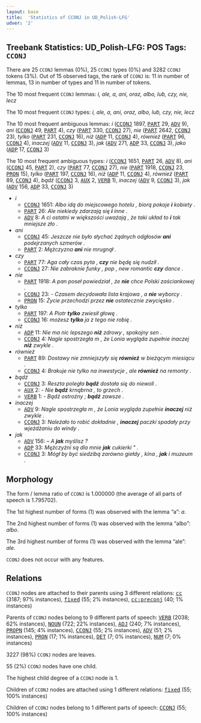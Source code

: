 ```yaml
---
layout: base
title:  'Statistics of CCONJ in UD_Polish-LFG'
udver: '2'
---
```


## Treebank Statistics: UD_Polish-LFG: POS Tags: `CCONJ`

There are 25 `CCONJ` lemmas (0%), 25 `CCONJ` types (0%) and 3282 `CCONJ` tokens (3%).
Out of 15 observed tags, the rank of `CCONJ` is: 11 in number of lemmas, 13 in number of types and 11 in number of tokens.

The 10 most frequent `CCONJ` lemmas: <em>i, ale, a, ani, oraz, albo, lub, czy, nie, lecz</em>

The 10 most frequent `CCONJ` types:  <em>i, ale, a, ani, oraz, albo, lub, czy, nie, lecz</em>

The 10 most frequent ambiguous lemmas: <em>i</em> (<tt><a href="pl_lfg-pos-CCONJ.html">CCONJ</a></tt> 1897, <tt><a href="pl_lfg-pos-PART.html">PART</a></tt> 29, <tt><a href="pl_lfg-pos-ADV.html">ADV</a></tt> 9), <em>ani</em> (<tt><a href="pl_lfg-pos-CCONJ.html">CCONJ</a></tt> 49, <tt><a href="pl_lfg-pos-PART.html">PART</a></tt> 4), <em>czy</em> (<tt><a href="pl_lfg-pos-PART.html">PART</a></tt> 330, <tt><a href="pl_lfg-pos-CCONJ.html">CCONJ</a></tt> 27), <em>nie</em> (<tt><a href="pl_lfg-pos-PART.html">PART</a></tt> 2642, <tt><a href="pl_lfg-pos-CCONJ.html">CCONJ</a></tt> 23), <em>tylko</em> (<tt><a href="pl_lfg-pos-PART.html">PART</a></tt> 231, <tt><a href="pl_lfg-pos-CCONJ.html">CCONJ</a></tt> 16), <em>niż</em> (<tt><a href="pl_lfg-pos-ADP.html">ADP</a></tt> 11, <tt><a href="pl_lfg-pos-CCONJ.html">CCONJ</a></tt> 4), <em>również</em> (<tt><a href="pl_lfg-pos-PART.html">PART</a></tt> 96, <tt><a href="pl_lfg-pos-CCONJ.html">CCONJ</a></tt> 4), <em>inaczej</em> (<tt><a href="pl_lfg-pos-ADV.html">ADV</a></tt> 11, <tt><a href="pl_lfg-pos-CCONJ.html">CCONJ</a></tt> 3), <em>jak</em> (<tt><a href="pl_lfg-pos-ADV.html">ADV</a></tt> 271, <tt><a href="pl_lfg-pos-ADP.html">ADP</a></tt> 33, <tt><a href="pl_lfg-pos-CCONJ.html">CCONJ</a></tt> 3), <em>jako</em> (<tt><a href="pl_lfg-pos-ADP.html">ADP</a></tt> 17, <tt><a href="pl_lfg-pos-CCONJ.html">CCONJ</a></tt> 3)

The 10 most frequent ambiguous types:  <em>i</em> (<tt><a href="pl_lfg-pos-CCONJ.html">CCONJ</a></tt> 1651, <tt><a href="pl_lfg-pos-PART.html">PART</a></tt> 26, <tt><a href="pl_lfg-pos-ADV.html">ADV</a></tt> 8), <em>ani</em> (<tt><a href="pl_lfg-pos-CCONJ.html">CCONJ</a></tt> 45, <tt><a href="pl_lfg-pos-PART.html">PART</a></tt> 2), <em>czy</em> (<tt><a href="pl_lfg-pos-PART.html">PART</a></tt> 77, <tt><a href="pl_lfg-pos-CCONJ.html">CCONJ</a></tt> 27), <em>nie</em> (<tt><a href="pl_lfg-pos-PART.html">PART</a></tt> 1918, <tt><a href="pl_lfg-pos-CCONJ.html">CCONJ</a></tt> 23, <tt><a href="pl_lfg-pos-PRON.html">PRON</a></tt> 15), <em>tylko</em> (<tt><a href="pl_lfg-pos-PART.html">PART</a></tt> 197, <tt><a href="pl_lfg-pos-CCONJ.html">CCONJ</a></tt> 16), <em>niż</em> (<tt><a href="pl_lfg-pos-ADP.html">ADP</a></tt> 11, <tt><a href="pl_lfg-pos-CCONJ.html">CCONJ</a></tt> 4), <em>również</em> (<tt><a href="pl_lfg-pos-PART.html">PART</a></tt> 89, <tt><a href="pl_lfg-pos-CCONJ.html">CCONJ</a></tt> 4), <em>bądź</em> (<tt><a href="pl_lfg-pos-CCONJ.html">CCONJ</a></tt> 3, <tt><a href="pl_lfg-pos-AUX.html">AUX</a></tt> 2, <tt><a href="pl_lfg-pos-VERB.html">VERB</a></tt> 1), <em>inaczej</em> (<tt><a href="pl_lfg-pos-ADV.html">ADV</a></tt> 9, <tt><a href="pl_lfg-pos-CCONJ.html">CCONJ</a></tt> 3), <em>jak</em> (<tt><a href="pl_lfg-pos-ADV.html">ADV</a></tt> 156, <tt><a href="pl_lfg-pos-ADP.html">ADP</a></tt> 33, <tt><a href="pl_lfg-pos-CCONJ.html">CCONJ</a></tt> 3)


* <em>i</em>
  * <tt><a href="pl_lfg-pos-CCONJ.html">CCONJ</a></tt> 1651: <em>Albo idą do miejscowego hotelu , biorą pokoje <b>i</b> kobiety .</em>
  * <tt><a href="pl_lfg-pos-PART.html">PART</a></tt> 26: <em>Ale niekiedy zdarzają się <b>i</b> inne .</em>
  * <tt><a href="pl_lfg-pos-ADV.html">ADV</a></tt> 8: <em>A ci ostatni w większości uważają , że taki układ to <b>i</b> tak mniejsze zło .</em>
* <em>ani</em>
  * <tt><a href="pl_lfg-pos-CCONJ.html">CCONJ</a></tt> 45: <em>Jeszcze nie było słychać żądnych odgłosów <b>ani</b> podejrzanych szmerów .</em>
  * <tt><a href="pl_lfg-pos-PART.html">PART</a></tt> 2: <em>Mężczyzna <b>ani</b> nie mrugnął .</em>
* <em>czy</em>
  * <tt><a href="pl_lfg-pos-PART.html">PART</a></tt> 77: <em>Aga cały czas pyta , <b>czy</b> nie będę się nudził .</em>
  * <tt><a href="pl_lfg-pos-CCONJ.html">CCONJ</a></tt> 27: <em>Nie zabraknie funky , pop , new romantic <b>czy</b> dance .</em>
* <em>nie</em>
  * <tt><a href="pl_lfg-pos-PART.html">PART</a></tt> 1918: <em>A pan poseł powiedział , że <b>nie</b> chce Polski zaściankowej .</em>
  * <tt><a href="pl_lfg-pos-CCONJ.html">CCONJ</a></tt> 23: <em>- Czasem decydowała lista krajowa , a <b>nie</b> wyborcy .</em>
  * <tt><a href="pl_lfg-pos-PRON.html">PRON</a></tt> 15: <em>Życie przechodzi przez <b>nie</b> ostatecznie zwycięsko .</em>
* <em>tylko</em>
  * <tt><a href="pl_lfg-pos-PART.html">PART</a></tt> 197: <em>A Piotr <b>tylko</b> zwiesił głowę .</em>
  * <tt><a href="pl_lfg-pos-CCONJ.html">CCONJ</a></tt> 16: <em>możesz <b>tylko</b> ja z tego nie robię .</em>
* <em>niż</em>
  * <tt><a href="pl_lfg-pos-ADP.html">ADP</a></tt> 11: <em>Nie ma nic lepszego <b>niż</b> zdrowy , spokojny sen .</em>
  * <tt><a href="pl_lfg-pos-CCONJ.html">CCONJ</a></tt> 4: <em>Nagle spostrzegła m , że Lonia wygląda zupełnie inaczej <b>niż</b> zwykle .</em>
* <em>również</em>
  * <tt><a href="pl_lfg-pos-PART.html">PART</a></tt> 89: <em>Dostawy nie zmniejszyły się <b>również</b> w bieżącym miesiącu .</em>
  * <tt><a href="pl_lfg-pos-CCONJ.html">CCONJ</a></tt> 4: <em>Brakuje nie tylko na inwestycje , ale <b>również</b> na remonty .</em>
* <em>bądź</em>
  * <tt><a href="pl_lfg-pos-CCONJ.html">CCONJ</a></tt> 3: <em>Reszta poległa <b>bądź</b> dostała się do niewoli .</em>
  * <tt><a href="pl_lfg-pos-AUX.html">AUX</a></tt> 2: <em>- Nie <b>bądź</b> krnąbrna , to grzech .</em>
  * <tt><a href="pl_lfg-pos-VERB.html">VERB</a></tt> 1: <em>- Bądź ostrożny ; <b>bądź</b> zawsze .</em>
* <em>inaczej</em>
  * <tt><a href="pl_lfg-pos-ADV.html">ADV</a></tt> 9: <em>Nagle spostrzegła m , że Lonia wygląda zupełnie <b>inaczej</b> niż zwykle .</em>
  * <tt><a href="pl_lfg-pos-CCONJ.html">CCONJ</a></tt> 3: <em>Należało to robić dokładnie , <b>inaczej</b> paczki spadały przy wjeżdżaniu do windy .</em>
* <em>jak</em>
  * <tt><a href="pl_lfg-pos-ADV.html">ADV</a></tt> 156: <em>– A <b>jak</b> myślisz ?</em>
  * <tt><a href="pl_lfg-pos-ADP.html">ADP</a></tt> 33: <em>Mężczyźni są dla mnie <b>jak</b> cukierki " .</em>
  * <tt><a href="pl_lfg-pos-CCONJ.html">CCONJ</a></tt> 3: <em>Mógł by być siedzibą zarówno giełdy , kina , <b>jak</b> i muzeum .</em>

## Morphology

The form / lemma ratio of `CCONJ` is 1.000000 (the average of all parts of speech is 1.795702).

The 1st highest number of forms (1) was observed with the lemma “a”: <em>a</em>.

The 2nd highest number of forms (1) was observed with the lemma “albo”: <em>albo</em>.

The 3rd highest number of forms (1) was observed with the lemma “ale”: <em>ale</em>.

`CCONJ` does not occur with any features.


## Relations

`CCONJ` nodes are attached to their parents using 3 different relations: <tt><a href="pl_lfg-dep-cc.html">cc</a></tt> (3187; 97% instances), <tt><a href="pl_lfg-dep-fixed.html">fixed</a></tt> (55; 2% instances), <tt><a href="pl_lfg-dep-cc-preconj.html">cc:preconj</a></tt> (40; 1% instances)

Parents of `CCONJ` nodes belong to 9 different parts of speech: <tt><a href="pl_lfg-pos-VERB.html">VERB</a></tt> (2038; 62% instances), <tt><a href="pl_lfg-pos-NOUN.html">NOUN</a></tt> (722; 22% instances), <tt><a href="pl_lfg-pos-ADJ.html">ADJ</a></tt> (240; 7% instances), <tt><a href="pl_lfg-pos-PROPN.html">PROPN</a></tt> (145; 4% instances), <tt><a href="pl_lfg-pos-CCONJ.html">CCONJ</a></tt> (55; 2% instances), <tt><a href="pl_lfg-pos-ADV.html">ADV</a></tt> (51; 2% instances), <tt><a href="pl_lfg-pos-PRON.html">PRON</a></tt> (17; 1% instances), <tt><a href="pl_lfg-pos-DET.html">DET</a></tt> (7; 0% instances), <tt><a href="pl_lfg-pos-NUM.html">NUM</a></tt> (7; 0% instances)

3227 (98%) `CCONJ` nodes are leaves.

55 (2%) `CCONJ` nodes have one child.

The highest child degree of a `CCONJ` node is 1.

Children of `CCONJ` nodes are attached using 1 different relations: <tt><a href="pl_lfg-dep-fixed.html">fixed</a></tt> (55; 100% instances)

Children of `CCONJ` nodes belong to 1 different parts of speech: <tt><a href="pl_lfg-pos-CCONJ.html">CCONJ</a></tt> (55; 100% instances)

